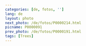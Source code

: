 ```yaml
---
categories: [de, fotos, '']
lang: de
layout: photo
next_photo: /de/fotos/P0000214.html
picname: P0000091
prev_photo: /de/fotos/P0000191.html
tags: [Trees]
---
```

